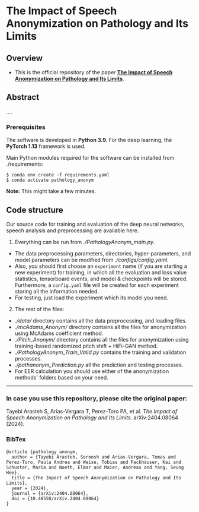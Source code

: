 # The Impact of Speech Anonymization on Pathology and Its Limits



Overview
------

* This is the official repository of the paper [**The Impact of Speech Anonymization on Pathology and Its Limits**](https://arxiv.org/abs/2404.08064).

Abstract
------
....

### Prerequisites

The software is developed in **Python 3.9**. For the deep learning, the **PyTorch 1.13** framework is used.



Main Python modules required for the software can be installed from ./requirements:

```
$ conda env create -f requirements.yaml
$ conda activate pathology_anonym
```

**Note:** This might take a few minutes.


Code structure
---

Our source code for training and evaluation of the deep neural networks, speech analysis and preprocessing are available here.

1. Everything can be run from *./PathologyAnonym_main.py*. 
* The data preprocessing parameters, directories, hyper-parameters, and model parameters can be modified from *./configs/config.yaml*.
* Also, you should first choose an `experiment` name (if you are starting a new experiment) for training, in which all the evaluation and loss value statistics, tensorboard events, and model & checkpoints will be stored. Furthermore, a `config.yaml` file will be created for each experiment storing all the information needed.
* For testing, just load the experiment which its model you need.

2. The rest of the files:
* *./data/* directory contains all the data preprocessing, and loading files.
* *./mcAdams_Anonym/* directory contains all the files for anonymization using McAdams coefficient method.
* *./Pitch_Anonym/* directory contains all the files for anonymization using training-based randomized pitch shift + HiFi-GAN method.
* *./PathologyAnonym_Train_Valid.py* contains the training and validation processes.
* *./pathanonym_Prediction.py* all the prediction and testing processes.
* For EER calculation you should use either of the anonymization methods' folders based on your need.



------
### In case you use this repository, please cite the original paper:

Tayebi Arasteh S, Arias-Vergara T, Perez-Toro PA, et al. *The Impact of Speech Anonymization on Pathology and Its Limits*. arXiv:2404.08064 (2024).

### BibTex

    @article {pathology_anonym,
      author = {Tayebi Arasteh, Soroosh and Arias-Vergara, Tomas and Perez-Toro, Paula Andrea and Weise, Tobias and Packhäuser, Kai and Schuster, Maria and Noeth, Elmar and Maier, Andreas and Yang, Seung Hee},
      title = {The Impact of Speech Anonymization on Pathology and Its Limits},
      year = {2024},
      journal = {arXiv:2404.08064},
      doi = {10.48550/arXiv.2404.08064}
    }
